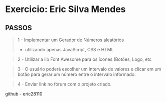 # Exercicio: Eric Silva Mendes
## PASSOS

> 1 - Implementar um Gerador de Números aleatórios
>  * utilizando apenas JavaScript, CSS e HTML

> 2 - Utilizar a lib Font Awesome para os ícones (Botões, Logo, etc

> 3 - O usuário poderá escolher um intervalo de valores e clicar em um botão para gerar um número entre o intervalo informado.

> 4 - Enviar link no fórum com o projeto criado.

github - eric28110